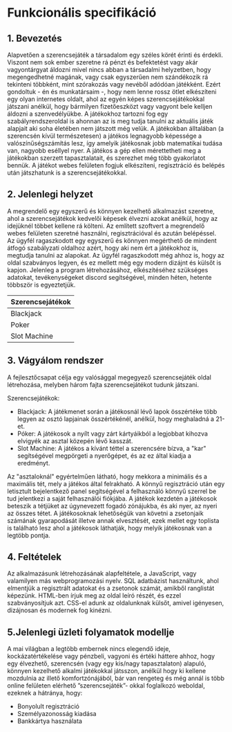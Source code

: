 # Funkcionális specifikáció

## 1. Bevezetés
Alapvetően a szerencsejáték a társadalom egy széles körét érinti és érdekli. 
Viszont nem sok ember szeretne rá pénzt és befektetést vagy akár vagyontárgyat áldozni mivel nincs abban a társadalmi helyzetben, 
hogy megengedhetné magának, vagy csak egyszerűen nem szándékozik rá tekinteni többként, mint szórakozás vagy nevéből adódóan játékként.
Ezért gondoltuk - én és munkatársaim -, hogy nem lenne rossz ötlet elkészíteni egy olyan internetes oldalt, 
ahol az egyén képes szerencsejátékokkal játszani anélkül, 
hogy bármilyen fizetőeszközt vagy vagyont bele kelljen áldozni a szenvedélyükbe.
A játékokhoz tartozni fog egy szabályrendszeroldal is ahonnan az is meg tudja tanulni az aktuális játék alapjait aki soha életében nem játszott még velük. 
A játékokban álltalában (a szerencsén kívül természetesen) a játékos legnagyobb képessége a valószínűségszámítás lesz, 
így amelyik játékosnak jobb matematikai tudása van, nagyobb eséllyel nyer.
A játékos a gép ellen mérettetheti meg a játékokban szerzett tapasztalatait, és szerezhet még több gyakorlatot bennük.
A játékot webes felületen fogjuk elkészíteni, regisztráció és belépés után játszhatunk is a szerencsejátékokkal.

## 2. Jelenlegi helyzet
A megrendelő egy egyszerű és könnyen kezelhető alkalmazást szeretne, 
ahol a szerencsejátékok kedvelői képesek élvezni azokat anélkül, hogy az idejüknél többet kellene rá költeni. 
Az említett szoftvert a megrendelő webes felületen szeretné használni, regisztrációval és azután belépéssel.
Az ügyfél ragaszkodott egy egyszerű és könnyen megérthető de mindent átfogó szabályzati oldalhoz azért, 
hogy aki nem ért a játékokhoz is, megtudja tanulni az alapokat. 
Az ügyfél ragaszkodott még ahhoz is, hogy az oldal szabványos legyen, 
és ez mellett még egy modern dizájnt és külsőt is kapjon. Jelenleg a program létrehozásához, 
elkészítéséhez szükséges adatokat, tevékenységeket discord segítségével, minden héten, hetente többször is egyeztetjük.

|**Szerencsejátékok**|
|--------|
|Blackjack|
|Poker|
|Slot Machine|

## 3. Vágyálom rendszer
A fejlesztőcsapat célja egy valósággal megegyező szerencsejáték oldal létrehozása, 
melyben három fajta szerencsejátékot tudunk játszani. 

Szerencsejátékok:

- Blackjack: A játékmenet során a játékosnál lévő lapok összértéke több legyen az osztó lapjainak összértékénél, anélkül, hogy meghaladná a 21-et.
- Póker: A játékosok a  nyílt vagy zárt kártyáikból a legjobbat kihozva elvigyék az asztal közepén lévő kasszát.
- Slot Machine: A játékos a kívánt téttel a szerencsére bízva, a "kar" segítségével megpörgeti a nyerőgépet, és az ez által kiadja a eredményt.

Az "asztaloknál" egyértelműen látható, hogy mekkora a minimális és a maximális tét, 
mely a játékos által felrakható. 
A könnyű regisztráció után egy letisztult bejelentkező panel segítségével a felhasználó könnyű szerrel be tud jelentkezi a saját felhasználói fiókjába. 
A játékok kezdetén a játékosok beteszik a tétjüket az úgynevezett fogadó zónájukba, és aki nyer, az nyeri az összes tétet. 
A játékosoknak lehetőségük van követni a zsetonjaik számának gyarapodását illetve annak elvesztését, 
ezek mellet egy toplista is található lesz ahol a játékosok láthatják, hogy melyik játékosnak van a legtöbb pontja.

## 4. Feltételek
Az alkalmazásunk létrehozásának alapfeltétele, a JavaScript, 
vagy valamilyen más webprogramozási nyelv. 
SQL adatbázist használtunk, ahol elmentjük a regisztrált adatokat és a zsetonok számát, amikből ranglistát képezünk. 
HTML-ben írjuk meg az oldal leíró részét, és ezzel szabványosítjuk azt. 
CSS-el adunk az oldalunknak külsőt, amivel igényesen, dizájnosan és modernek fog kinézni.

## 5.Jelenlegi üzleti folyamatok modellje

A mai világban a legtöbb embernek nincs elegendő ideje, kockázatértékelése vagy pénzbeli, 
vagyoni és értéki háttere ahhoz, hogy egy élvezhető, szerencsén (vagy egy kis/nagy tapasztalaton) alapuló, 
könnyen kezelhető alkalmi játékokkal játsszon, anélkül hogy ki kellene mozdulnia az illető komfortzónájából, 
bár van rengeteg és még annál is több online felületen elérhető ”szerencsejáték”- okkal foglalkozó weboldal, 
ezeknek a hátránya, hogy:

-   Bonyolult regisztráció
-   Személyazonosság kiadása
-   Bankkártya használata

